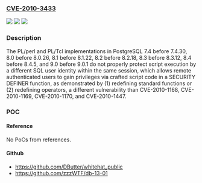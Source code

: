 ### [CVE-2010-3433](https://cve.mitre.org/cgi-bin/cvename.cgi?name=CVE-2010-3433)
![](https://img.shields.io/static/v1?label=Product&message=n%2Fa&color=blue)
![](https://img.shields.io/static/v1?label=Version&message=%3D%20n%2Fa%20&color=brighgreen)
![](https://img.shields.io/static/v1?label=Vulnerability&message=n%2Fa&color=brighgreen)

### Description

The PL/perl and PL/Tcl implementations in PostgreSQL 7.4 before 7.4.30, 8.0 before 8.0.26, 8.1 before 8.1.22, 8.2 before 8.2.18, 8.3 before 8.3.12, 8.4 before 8.4.5, and 9.0 before 9.0.1 do not properly protect script execution by a different SQL user identity within the same session, which allows remote authenticated users to gain privileges via crafted script code in a SECURITY DEFINER function, as demonstrated by (1) redefining standard functions or (2) redefining operators, a different vulnerability than CVE-2010-1168, CVE-2010-1169, CVE-2010-1170, and CVE-2010-1447.

### POC

#### Reference
No PoCs from references.

#### Github
- https://github.com/DButter/whitehat_public
- https://github.com/zzzWTF/db-13-01

